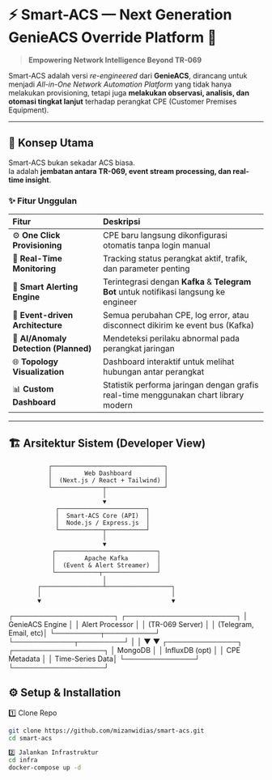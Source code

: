 # ⚡ Smart-ACS — Next Generation GenieACS Override Platform 🚀

> **Empowering Network Intelligence Beyond TR-069**

Smart-ACS adalah versi _re-engineered_ dari **GenieACS**, dirancang untuk menjadi _All-in-One Network Automation Platform_ yang tidak hanya melakukan provisioning, tetapi juga **melakukan observasi, analisis, dan otomasi tingkat lanjut** terhadap perangkat CPE (Customer Premises Equipment).

---

## 🧠 Konsep Utama

Smart-ACS bukan sekadar ACS biasa.  
Ia adalah **jembatan antara TR-069, event stream processing, dan real-time insight**.

### ✨ Fitur Unggulan
| Fitur | Deskripsi |
|:------|:-----------|
| ⚙️ **One Click Provisioning** | CPE baru langsung dikonfigurasi otomatis tanpa login manual |
| 📡 **Real-Time Monitoring** | Tracking status perangkat aktif, trafik, dan parameter penting |
| 🚨 **Smart Alerting Engine** | Terintegrasi dengan **Kafka** & **Telegram Bot** untuk notifikasi langsung ke engineer |
| 🧩 **Event-driven Architecture** | Semua perubahan CPE, log error, atau disconnect dikirim ke event bus (Kafka) |
| 🧠 **AI/Anomaly Detection (Planned)** | Mendeteksi perilaku abnormal pada perangkat jaringan |
| 🌐 **Topology Visualization** | Dashboard interaktif untuk melihat hubungan antar perangkat |
| 📊 **Custom Dashboard** | Statistik performa jaringan dengan grafis real-time menggunakan chart library modern |

---

## 🏗️ Arsitektur Sistem (Developer View)
               ┌───────────────────────────────┐
               │         Web Dashboard         │
               │  (Next.js / React + Tailwind) │
               └──────────────┬────────────────┘
                              │
                              ▼
                 ┌────────────────────────┐
                 │  Smart-ACS Core (API)  │
                 │  Node.js / Express.js  │
                 └────────────┬───────────┘
                              │
                              ▼
                ┌────────────────────────────┐
                │        Apache Kafka        │
                │  (Event & Alert Streamer)  │
                └────────────┬───────────────┘
                              │
            ┌─────────────────┴──────────────────┐
            │                                    │
            ▼                                    ▼
  ┌────────────────────┐             ┌──────────────────────┐
  │   GenieACS Engine  │             │   Alert Processor     │
  │   (TR-069 Server)  │             │ (Telegram, Email, etc)│
  └─────────┬──────────┘             └────────────┬─────────┘
            │                                     │
            ▼                                     ▼
    ┌──────────────┐                     ┌──────────────────┐
    │   MongoDB    │                     │   InfluxDB (opt) │
    │ CPE Metadata │                     │  Time-Series Data│
    └──────────────┘                     └──────────────────┘
## ⚙️ Setup & Installation

1️⃣ Clone Repo
```bash
git clone https://github.com/mizanwidias/smart-acs.git
cd smart-acs

2️⃣ Jalankan Infrastruktur
cd infra
docker-compose up -d





